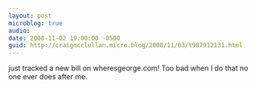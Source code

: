 ```yaml
---
layout: post
microblog: true
audio: 
date: 2008-11-02 19:00:00 -0500
guid: http://craigmcclellan.micro.blog/2008/11/03/t987912131.html
---
```

just tracked a new bill on wheresgeorge.com!  Too bad when I do that no one ever does after me.
